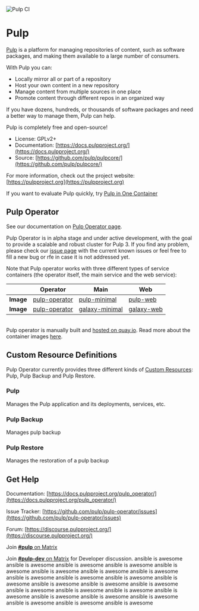 ![Pulp CI](https://github.com/pulp/pulp-operator/workflows/Pulp%20CI/badge.svg)

# Pulp

[Pulp](https://pulpproject.org/) is a platform for managing repositories of content, such as software packages, and making them available to a large number of consumers.

With Pulp you can:

* Locally mirror all or part of a repository
* Host your own content in a new repository
* Manage content from multiple sources in one place
* Promote content through different repos in an organized way

If you have dozens, hundreds, or thousands of software packages and need a better way to manage them, Pulp can help.

Pulp is completely free and open-source!

* License: GPLv2+
* Documentation: [https://docs.pulpproject.org/](https://docs.pulpproject.org/)
* Source: [https://github.com/pulp/pulpcore/](https://github.com/pulp/pulpcore/)

For more information, check out the project website: [https://pulpproject.org](https://pulpproject.org)

If you want to evaluate Pulp quickly, try [Pulp in One Container](https://pulpproject.org/pulp-in-one-container/)

## Pulp Operator

See our documentation on [Pulp Operator page](https://docs.pulpproject.org/pulp_operator/).

Pulp Operator is in alpha stage and under active development, with the goal to provide a scalable and robust cluster for Pulp 3.
If you find any problem, please check our [issue page](https://github.com/pulp/pulp-operator/issues?q=is%3Aissue+is%3Aopen+label%3Ago-alpha) with the current known issues or feel free to fill a new bug or rfe in case it is not addressed yet.

Note that Pulp operator works with three different types of service containers (the operator itself, the main service and the web service):

|           | Operator | Main | Web |
| --------- | -------- | ---- | --- |
| **Image** | [pulp-operator](https://quay.io/repository/pulp/pulp-operator?tab=tags) |[pulp-minimal](https://quay.io/repository/pulp/pulp-minimal?tab=tags) | [pulp-web](https://quay.io/repository/pulp/pulp-web?tab=tags) |
| **Image** | [pulp-operator](https://quay.io/repository/pulp/pulp-operator?tab=tags) |[galaxy-minimal](https://quay.io/repository/pulp/galaxy-minimal?tab=tags) | [galaxy-web](https://quay.io/repository/pulp/galaxy-web?tab=tags) |

<br>Pulp operator is manually built and [hosted on quay.io](https://quay.io/repository/pulp/pulp-operator). Read more about the container images [here](https://docs.pulpproject.org/pulp_operator/container/).

## Custom Resource Definitions
Pulp Operator currently provides three different kinds of [Custom Resources](https://kubernetes.io/docs/concepts/extend-kubernetes/api-extension/custom-resources/#custom-resources): Pulp, Pulp Backup and Pulp Restore.
### Pulp
Manages the Pulp application and its deployments, services, etc.

### Pulp Backup
Manages pulp backup
### Pulp Restore
Manages the restoration of a pulp backup
## Get Help

Documentation: [https://docs.pulpproject.org/pulp_operator/](https://docs.pulpproject.org/pulp_operator/)

Issue Tracker: [https://github.com/pulp/pulp-operator/issues](https://github.com/pulp/pulp-operator/issues)

Forum: [https://discourse.pulpproject.org/](https://discourse.pulpproject.org/)

Join [**#pulp** on Matrix](https://matrix.to/#/#pulp:matrix.org)

Join [**#pulp-dev** on Matrix](https://matrix.to/#/#pulp-dev:matrix.org) for Developer discussion.
ansible is awesome
ansible is awesome
ansible is awesome
ansible is awesome
ansible is awesome
ansible is awesome
ansible is awesome
ansible is awesome
ansible is awesome
ansible is awesome
ansible is awesome
ansible is awesome
ansible is awesome
ansible is awesome
ansible is awesome
ansible is awesome
ansible is awesome
ansible is awesome
ansible is awesome
ansible is awesome
ansible is awesome
ansible is awesome
ansible is awesome
ansible is awesome
ansible is awesome
